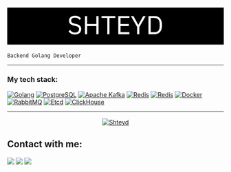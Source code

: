 ![Shteyd](assets/username.png)
<!--- [![LeetCode Shteyd](https://img.shields.io/badge/dynamic/json?style=for-the-badge&labelColor=black&color=%23ffa116&label=Solved&query=solved&url=https%3A%2F%2Fleetcode-badge.vercel.app%2Fapi%2Fusers%2Fshteyd&logo=leetcode&logoColor=yellow)](https://leetcode.com/Shteyd/) --->

```
Backend Golang Developer
```
<hr>

<h3>My tech stack:</h3>
<div>
    <a href="https://golang.org" target="_blank" rel="noreferrer"><img src="https://img.shields.io/badge/-Golang-black?style=for-the-badge&logo=go&logoColor=00ADD8" alt="Golang" /></a>
    <a href="https://www.postgresql.org" target="_blank" rel="noreferrer"><img src="https://img.shields.io/badge/-Postgres-black?style=for-the-badge&logo=postgresql&logoColor=4169E1" alt="PostgreSQL" /></a>
    <a href="https://kafka.apache.org/" target="_blank" rel="noreferrer"><img src="https://img.shields.io/badge/-Kafka-black?style=for-the-badge&logo=apache-kafka&logoColor=231F20" alt="Apache Kafka" /></a>
    <a href="https://min.io" target="_blank" rel="noreferrer"><img src="https://img.shields.io/badge/-Minio-black?style=for-the-badge&logo=minio&logoColor=C72E49" alt="Redis" /></a>
    <a href="https://redis.io" target="_blank" rel="noreferrer"><img src="https://img.shields.io/badge/-Redis-black?style=for-the-badge&logo=redis&logoColor=FF4438" alt="Redis" /></a>
    <a href="https://www.docker.com/" target="_blank" rel="noreferrer"><img src="https://img.shields.io/badge/-Docker-black?style=for-the-badge&logo=docker&logoColor=2496ED" alt="Docker" /></a>
    <a href="https://www.rabbitmq.com" target="_blank" rel="noreferrer"><img src="https://img.shields.io/badge/-RabbitMQ-black?style=for-the-badge&logo=rabbitmq&logoColor=FF6600" alt="RabbitMQ" /></a>
    <a href="https://etcd.io" target="_blank" rel="noreferrer"><img src="https://img.shields.io/badge/-Etcd-black?style=for-the-badge&logo=etcd&logoColor=419EDA" alt="Etcd" /></a>
    <a href="https://clickhouse.com" target="_blank" rel="noreferrer"><img src="https://img.shields.io/badge/-ClickHouse-black?style=for-the-badge&logo=clickhouse&logoColor=FFCC01" alt="ClickHouse" /></a></a>
</div>

<hr>

<div align="center">
    <a href="https://github.com/Shteyd">
        <img align="center" src="https://github-profile-summary-cards.vercel.app/api/cards/profile-details?username=Shteyd&theme=dark" alt="Shteyd" />
    </a>
</div>

<h2 align="left">Contact with me:</h2>
<p align="left">
    <a href="https://t.me/Shteyd"><img align="center" src="https://img.shields.io/badge/-Telegram-black?style=for-the-badge&logo=telegram&logoColor=26A5E4" /></a>
    <a href="https://career.habr.com/Shteyd"><img align="center" src="https://img.shields.io/badge/-Habr-black?style=for-the-badge&logo=habr&logoColor=65A3BE" /></a>
    <a href="https://linkedin.com/in/shteyd"><img align="center" src="https://img.shields.io/badge/-LinkedIn-black?style=for-the-badge&logo=pagespeedinsights&logoColor=4285F4" /></a>
</p>
